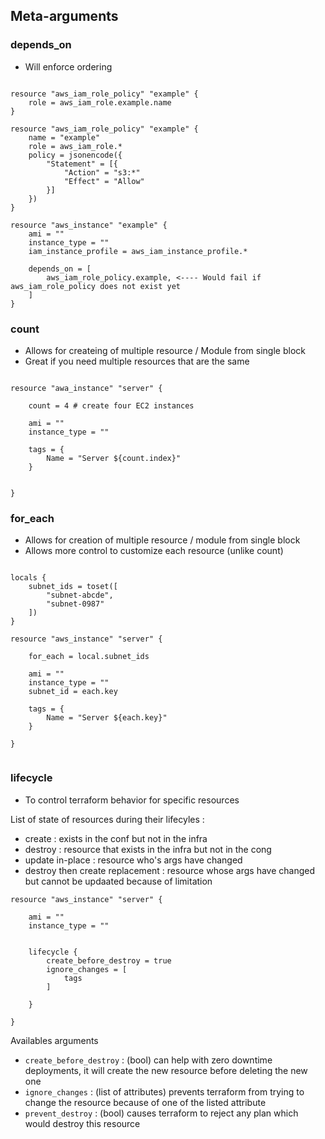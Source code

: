 ## Meta-arguments

### depends_on

- Will enforce ordering

```

resource "aws_iam_role_policy" "example" {
    role = aws_iam_role.example.name
}

resource "aws_iam_role_policy" "example" {
    name = "example"
    role = aws_iam_role.*
    policy = jsonencode({
        "Statement" = [{
            "Action" = "s3:*"
            "Effect" = "Allow"
        }]
    })
}

resource "aws_instance" "example" {
    ami = ""
    instance_type = ""
    iam_instance_profile = aws_iam_instance_profile.*
    
    depends_on = [
        aws_iam_role_policy.example, <---- Would fail if aws_iam_role_policy does not exist yet
    ]
}

```

### count

- Allows for createing of multiple resource / Module from single block
- Great if you need multiple resources that are the same

```

resource "awa_instance" "server" {

    count = 4 # create four EC2 instances

    ami = ""
    instance_type = ""
    
    tags = {
        Name = "Server ${count.index}"
    }
    
    
}

```

### for_each

- Allows for creation of multiple resource / module from single block
- Allows more control to customize each resource (unlike count)

```

locals {
    subnet_ids = toset([
        "subnet-abcde",
        "subnet-0987"
    ])
}

resource "aws_instance" "server" { 

    for_each = local.subnet_ids

    ami = ""
    instance_type = ""
    subnet_id = each.key
    
    tags = {
        Name = "Server ${each.key}"
    }

}


```

### lifecycle

- To control terraform behavior for specific resources


List of state of resources during their lifecyles :
- create : exists in the conf but not in the infra
- destroy : resource that exists in the infra but not in the cong
- update in-place : resource who's args have changed
- destroy then create replacement : resource whose args have changed but cannot be updaated because of limitation

```
resource "aws_instance" "server" { 

    ami = ""
    instance_type = ""
    

    lifecycle {
        create_before_destroy = true
        ignore_changes = [
            tags
        ]
        
    }

}
```

Availables arguments 
- `create_before_destroy` : (bool) can help with zero downtime deployments, it will create the new resource before deleting the new one
- `ignore_changes` : (list of attributes) prevents terraform from trying to change the resource because of one of the listed attribute
- `prevent_destroy` : (bool) causes terraform to reject any plan which would destroy this resource
